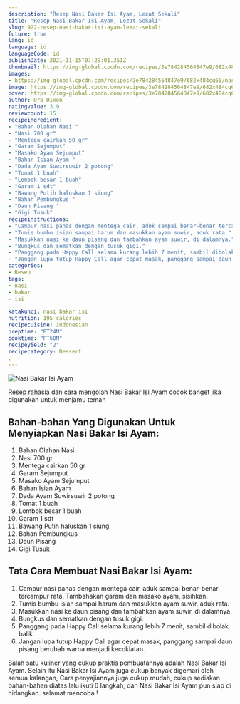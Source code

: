 ```yaml
---
description: "Resep Nasi Bakar Isi Ayam, Lezat Sekali"
title: "Resep Nasi Bakar Isi Ayam, Lezat Sekali"
slug: 922-resep-nasi-bakar-isi-ayam-lezat-sekali
future: true
lang: id
language: id
languageCode: id
publishDate: 2021-11-15T07:29:01.351Z 
thumbnail: https://img-global.cpcdn.com/recipes/3e784284564847e9/682x484cq65/nasi-bakar-isi-ayam-foto-resep-utama.png
images:
- https://img-global.cpcdn.com/recipes/3e784284564847e9/682x484cq65/nasi-bakar-isi-ayam-foto-resep-utama.png
image: https://img-global.cpcdn.com/recipes/3e784284564847e9/682x484cq65/nasi-bakar-isi-ayam-foto-resep-utama.png
cover: https://img-global.cpcdn.com/recipes/3e784284564847e9/682x484cq65/nasi-bakar-isi-ayam-foto-resep-utama.png
author: Ora Dixon
ratingvalue: 3.9
reviewcount: 15
recipeingredient:
- "Bahan Olahan Nasi "
- "Nasi 700 gr"
- "Mentega cairkan 50 gr"
- "Garam Sejumput"
- "Masako Ayam Sejumput"
- "Bahan Isian Ayam "
- "Dada Ayam Suwirsuwir 2 potong"
- "Tomat 1 buah"
- "Lombok besar 1 buah"
- "Garam 1 sdt"
- "Bawang Putih haluskan 1 siung"
- "Bahan Pembungkus "
- "Daun Pisang "
- "Gigi Tusuk"
recipeinstructions:
- "Campur nasi panas dengan mentega cair, aduk sampai benar-benar tercampur rata. Tambahakan garam dan masako ayam, sisihkan."
- "Tumis bumbu isian sampai harum dan masukkan ayam suwir, aduk rata."
- "Masukkan nasi ke daun pisang dan tambahkan ayam suwir, di dalamnya."
- "Bungkus dan sematkan dengan tusuk gigi."
- "Panggang pada Happy Call selama kurang lebih 7 menit, sambil dibolak balik."
- "Jangan lupa tutup Happy Call agar cepat masak, panggang sampai daun pisang berubah warna menjadi kecoklatan."
categories:
- Resep
tags:
- nasi
- bakar
- isi

katakunci: nasi bakar isi 
nutrition: 195 calories
recipecuisine: Indonesian
preptime: "PT24M"
cooktime: "PT60M"
recipeyield: "2"
recipecategory: Dessert
. 
---
```



![Nasi Bakar Isi Ayam](https://img-global.cpcdn.com/recipes/3e784284564847e9/682x484cq65/nasi-bakar-isi-ayam-foto-resep-utama.png)

Resep rahasia dan cara mengolah  Nasi Bakar Isi Ayam cocok banget jika digunakan untuk menjamu teman

<!--inarticleads1-->

## Bahan-bahan Yang Digunakan Untuk Menyiapkan Nasi Bakar Isi Ayam:

1. Bahan Olahan Nasi 
1. Nasi 700 gr
1. Mentega cairkan 50 gr
1. Garam Sejumput
1. Masako Ayam Sejumput
1. Bahan Isian Ayam 
1. Dada Ayam Suwirsuwir 2 potong
1. Tomat 1 buah
1. Lombok besar 1 buah
1. Garam 1 sdt
1. Bawang Putih haluskan 1 siung
1. Bahan Pembungkus 
1. Daun Pisang 
1. Gigi Tusuk



<!--inarticleads2-->

## Tata Cara Membuat Nasi Bakar Isi Ayam:

1. Campur nasi panas dengan mentega cair, aduk sampai benar-benar tercampur rata. Tambahakan garam dan masako ayam, sisihkan.
1. Tumis bumbu isian sampai harum dan masukkan ayam suwir, aduk rata.
1. Masukkan nasi ke daun pisang dan tambahkan ayam suwir, di dalamnya.
1. Bungkus dan sematkan dengan tusuk gigi.
1. Panggang pada Happy Call selama kurang lebih 7 menit, sambil dibolak balik.
1. Jangan lupa tutup Happy Call agar cepat masak, panggang sampai daun pisang berubah warna menjadi kecoklatan.




Salah satu kuliner yang cukup praktis pembuatannya adalah  Nasi Bakar Isi Ayam. Selain itu  Nasi Bakar Isi Ayam  juga cukup banyak digemari oleh semua kalangan, Cara penyajiannya juga cukup mudah, cukup sediakan bahan-bahan diatas lalu ikuti 6 langkah, dan  Nasi Bakar Isi Ayam  pun siap di hidangkan. selamat mencoba !
